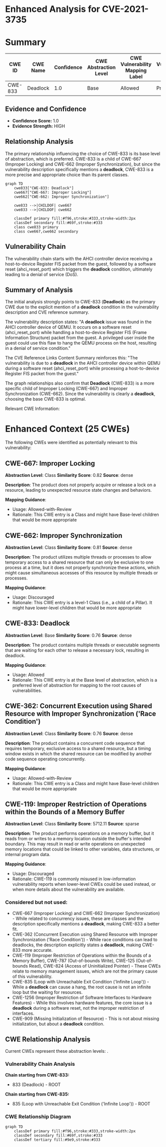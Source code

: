 # Enhanced Analysis for CVE-2021-3735

# Summary
| CWE ID | CWE Name | Confidence | CWE Abstraction Level | CWE Vulnerability Mapping Label | CWE-Vulnerability Mapping Notes |
|---|---|---|---|---|---|
| CWE-833 | Deadlock | 1.0 | Base | Allowed | Primary CWE |

## Evidence and Confidence

*   **Confidence Score:** 1.0
*   **Evidence Strength:** HIGH

## Relationship Analysis
The primary relationship influencing the choice of CWE-833 is its base level of abstraction, which is preferred. CWE-833 is a child of CWE-667 (Improper Locking) and CWE-662 (Improper Synchronization), but since the vulnerability description specifically mentions a **deadlock**, CWE-833 is a more precise and appropriate choice than its parent classes.

```mermaid
graph TD
    cwe833["CWE-833: Deadlock"]
    cwe667["CWE-667: Improper Locking"]
    cwe662["CWE-662: Improper Synchronization"]
    
    cwe833 -->|CHILDOF| cwe667
    cwe833 -->|CHILDOF| cwe662

    classDef primary fill:#f96,stroke:#333,stroke-width:2px
    classDef secondary fill:#69f,stroke:#333
    class cwe833 primary
    class cwe667,cwe662 secondary
```

## Vulnerability Chain
The vulnerability chain starts with the AHCI controller device receiving a host-to-device Register FIS packet from the guest, followed by a software reset (ahci_reset_port) which triggers the **deadlock** condition, ultimately leading to a denial of service (DoS).

## Summary of Analysis
The initial analysis strongly points to CWE-833 (**Deadlock**) as the primary CWE due to the explicit mention of a **deadlock** condition in the vulnerability description and CVE reference summary.

The vulnerability description states: "A **deadlock** issue was found in the AHCI controller device of QEMU. It occurs on a software reset (ahci_reset_port) while handling a host-to-device Register FIS (Frame Information Structure) packet from the guest. A privileged user inside the guest could use this flaw to hang the QEMU process on the host, resulting in a denial of service condition."

The CVE Reference Links Content Summary reinforces this: "The vulnerability is due to a **deadlock** in the AHCI controller device within QEMU during a software reset (ahci_reset_port) while processing a host-to-device Register FIS packet from the guest."

The graph relationships also confirm that **Deadlock** (CWE-833) is a more specific child of Improper Locking (CWE-667) and Improper Synchronization (CWE-662). Since the vulnerability is clearly a **deadlock**, choosing the base CWE-833 is optimal.

Relevant CWE Information:

# Enhanced Context (25 CWEs)
The following CWEs were identified as potentially relevant to this vulnerability:

## CWE-667: Improper Locking
**Abstraction Level**: Class
**Similarity Score**: 0.82
**Source**: dense

**Description**:
The product does not properly acquire or release a lock on a resource, leading to unexpected resource state changes and behaviors.

**Mapping Guidance**:
- Usage: Allowed-with-Review
- Rationale: This CWE entry is a Class and might have Base-level children that would be more appropriate

## CWE-662: Improper Synchronization
**Abstraction Level**: Class
**Similarity Score**: 0.81
**Source**: dense

**Description**:
The product utilizes multiple threads or processes to allow temporary access to a shared resource that can only be exclusive to one process at a time, but it does not properly synchronize these actions, which might cause simultaneous accesses of this resource by multiple threads or processes.

**Mapping Guidance**:
- Usage: Discouraged
- Rationale: This CWE entry is a level-1 Class (i.e., a child of a Pillar). It might have lower-level children that would be more appropriate

## CWE-833: Deadlock
**Abstraction Level**: Base
**Similarity Score**: 0.76
**Source**: dense

**Description**:
The product contains multiple threads or executable segments that are waiting for each other to release a necessary lock, resulting in deadlock.

**Mapping Guidance**:
- Usage: Allowed
- Rationale: This CWE entry is at the Base level of abstraction, which is a preferred level of abstraction for mapping to the root causes of vulnerabilities.

## CWE-362: Concurrent Execution using Shared Resource with Improper Synchronization ('Race Condition')
**Abstraction Level**: Class
**Similarity Score**: 0.76
**Source**: dense

**Description**:
The product contains a concurrent code sequence that requires temporary, exclusive access to a shared resource, but a timing window exists in which the shared resource can be modified by another code sequence operating concurrently.

**Mapping Guidance**:
- Usage: Allowed-with-Review
- Rationale: This CWE entry is a Class and might have Base-level children that would be more appropriate

## CWE-119: Improper Restriction of Operations within the Bounds of a Memory Buffer
**Abstraction Level**: Class
**Similarity Score**: 5712.11
**Source**: sparse

**Description**:
The product performs operations on a memory buffer, but it reads from or writes to a memory location outside the buffer's intended boundary. This may result in read or write operations on unexpected memory locations that could be linked to other variables, data structures, or internal program data.

**Mapping Guidance**:
- Usage: Discouraged
- Rationale: CWE-119 is commonly misused in low-information vulnerability reports when lower-level CWEs could be used instead, or when more details about the vulnerability are available.

### Considered but not used:
*   CWE-667 (Improper Locking) and CWE-662 (Improper Synchronization) - While related to concurrency issues, these are classes and the description specifically mentions a **deadlock**, making CWE-833 a better fit.
*   CWE-362 (Concurrent Execution using Shared Resource with Improper Synchronization ('Race Condition')) - While race conditions can lead to deadlocks, the description explicitly states a **deadlock**, making CWE-833 more accurate.
*   CWE-119 (Improper Restriction of Operations within the Bounds of a Memory Buffer), CWE-787 (Out-of-bounds Write), CWE-125 (Out-of-bounds Read), CWE-824 (Access of Uninitialized Pointer) - These CWEs relate to memory management issues, which are not the primary cause of this vulnerability.
*   CWE-835 (Loop with Unreachable Exit Condition ('Infinite Loop')) - While a **deadlock** can cause a hang, the root cause is not an infinite loop but the waiting for resources.
*   CWE-1256 (Improper Restriction of Software Interfaces to Hardware Features) - While this involves hardware features, the core issue is a **deadlock** during a software reset, not the improper restriction of interfaces.
*   CWE-909 (Missing Initialization of Resource) - This is not about missing initialization, but about a **deadlock** condition.


## CWE Relationship Analysis

Current CWEs represent these abstraction levels: .


### Vulnerability Chain Analysis

**Chain starting from CWE-833:**
- 833 (Deadlock) - ROOT


**Chain starting from CWE-835:**
- 835 (Loop with Unreachable Exit Condition ('Infinite Loop')) - ROOT



### CWE Relationship Diagram

```mermaid
graph TD
    classDef primary fill:#f96,stroke:#333,stroke-width:2px
    classDef secondary fill:#69f,stroke:#333
    classDef tertiary fill:#9e9,stroke:#333
```